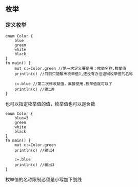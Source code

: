 ## 枚举

### 定义枚举

```
enum Color {
	blue
	green
	white
	black
}
fn main() {
    mut c:=Color.green //第一次定义要使用：枚举名称.枚举值
    println(c) //目前只能输出枚举值1,还没有办法返回枚举值的名称

    c=.blue //第二次修改赋值，直接使用.枚举值就可以了
    println(c) //输出0
}
```

也可以指定枚举值的值，枚举值也可以是负数

```
enum Color {
	blue=3
	green
	white
	black
}
fn main() {
    mut c:=Color.green
    println(c) //输出4

    c=.blue
    println(c) //输出3
}
```

枚举值的名称限制必须是小写加下划线


